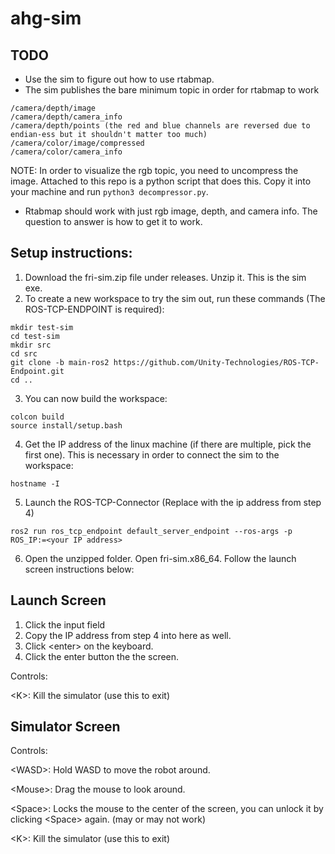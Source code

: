 # ahg-sim

## TODO
- Use the sim to figure out how to use rtabmap.
- The sim publishes the bare minimum topic in order for rtabmap to work
```
/camera/depth/image
/camera/depth/camera_info
/camera/depth/points (the red and blue channels are reversed due to endian-ess but it shouldn't matter too much)
/camera/color/image/compressed
/camera/color/camera_info
```
NOTE: In order to visualize the rgb topic, you need to uncompress the image. Attached to this repo is a python script that does this. Copy it into your machine and run `python3 decompressor.py`.

- Rtabmap should work with just rgb image, depth, and camera info. The question to answer is how to get it to work.

## Setup instructions:
1) Download the fri-sim.zip file under releases. Unzip it. This is the sim exe.
2) To create a new workspace to try the sim out, run these commands (The ROS-TCP-ENDPOINT is required):
```
mkdir test-sim
cd test-sim
mkdir src
cd src
git clone -b main-ros2 https://github.com/Unity-Technologies/ROS-TCP-Endpoint.git
cd ..
```
3) You can now build the workspace:
```
colcon build
source install/setup.bash
```
4) Get the IP address of the linux machine (if there are multiple, pick the first one). This is necessary in order to connect the sim to the workspace:
```
hostname -I
```
5) Launch the ROS-TCP-Connector (Replace <your IP address> with the ip address from step 4)
```
ros2 run ros_tcp_endpoint default_server_endpoint --ros-args -p ROS_IP:=<your IP address>
```

6) Open the unzipped folder. Open fri-sim.x86_64. Follow the launch screen instructions below:


## Launch Screen
1) Click the input field
2) Copy the IP address from step 4 into here as well.
3) Click \<enter\> on the keyboard.
4) Click the enter button the the screen.

Controls:

\<K\>: Kill the simulator (use this to exit)

## Simulator Screen
Controls:

\<WASD\>: Hold WASD to move the robot around.

\<Mouse\>: Drag the mouse to look around.

\<Space\>: Locks the mouse to the center of the screen, you can unlock it by clicking \<Space\> again. (may or may not work)

\<K\>: Kill the simulator (use this to exit)
